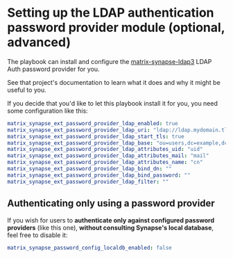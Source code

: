 # Setting up the LDAP authentication password provider module (optional, advanced)

The playbook can install and configure the [matrix-synapse-ldap3](https://github.com/matrix-org/matrix-synapse-ldap3) LDAP Auth password provider for you.

See that project's documentation to learn what it does and why it might be useful to you.

If you decide that you'd like to let this playbook install it for you, you need some configuration like this:

```yaml
matrix_synapse_ext_password_provider_ldap_enabled: true
matrix_synapse_ext_password_provider_ldap_uri: "ldap://ldap.mydomain.tld:389"
matrix_synapse_ext_password_provider_ldap_start_tls: true
matrix_synapse_ext_password_provider_ldap_base: "ou=users,dc=example,dc=com"
matrix_synapse_ext_password_provider_ldap_attributes_uid: "uid"
matrix_synapse_ext_password_provider_ldap_attributes_mail: "mail"
matrix_synapse_ext_password_provider_ldap_attributes_name: "cn"
matrix_synapse_ext_password_provider_ldap_bind_dn: ""
matrix_synapse_ext_password_provider_ldap_bind_password: ""
matrix_synapse_ext_password_provider_ldap_filter: ""
```


## Authenticating only using a password provider

If you wish for users to **authenticate only against configured password providers** (like this one), **without consulting Synapse's local database**, feel free to disable it:

```yaml
matrix_synapse_password_config_localdb_enabled: false
```
